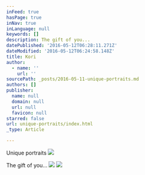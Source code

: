 ```yaml
---
inFeed: true
hasPage: true
inNav: true
inLanguage: null
keywords: []
description: The gift of you...
datePublished: '2016-05-12T06:28:11.271Z'
dateModified: '2016-05-12T06:24:58.148Z'
title: Kori
author:
  - name: ''
    url: ''
sourcePath: _posts/2016-05-11-unique-portraits.md
authors: []
publisher:
  name: null
  domain: null
  url: null
  favicon: null
starred: false
url: unique-portraits/index.html
_type: Article

---
```

Unique portraits
![](https://s3-us-west-2.amazonaws.com/the-grid-img/p/20f01961ec36ffc6d257982f45c58f73cf189cf9.jpg)

The gift of you...
![](https://s3-us-west-2.amazonaws.com/the-grid-img/p/979004e7437a0bd2c93570c241c879251b2d1bc3.jpg)
![](https://s3-us-west-2.amazonaws.com/the-grid-img/p/c7aeb490328f84c3a438a1bf6f6f0608b0ca8115.jpg)